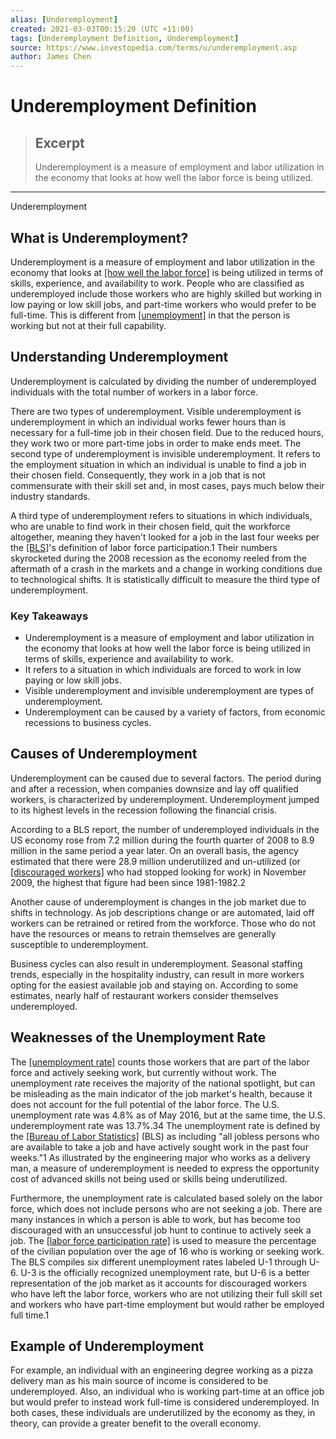 ```yaml
---
alias: [Underemployment]
created: 2021-03-03T00:15:20 (UTC +11:00)
tags: [Underemployment Definition, Underemployment]
source: https://www.investopedia.com/terms/u/underemployment.asp
author: James Chen
---
```


# Underemployment Definition

> ## Excerpt
> Underemployment is a measure of employment and labor utilization in the economy that looks at how well the labor force is being utilized.

---

Underemployment
## What is Underemployment?

Underemployment is a measure of employment and labor utilization in the economy that looks at [[how well the labor force]](https://www.investopedia.com/articles/economics/12/employability-labor-force-economy.asp) is being utilized in terms of skills, experience, and availability to work. People who are classified as underemployed include those workers who are highly skilled but working in low paying or low skill jobs, and part-time workers who would prefer to be full-time. This is different from [[unemployment]](https://www.investopedia.com/terms/u/unemployment.asp) in that the person is working but not at their full capability.

## Understanding Underemployment

Underemployment is calculated by dividing the number of underemployed individuals with the total number of workers in a labor force.

There are two types of underemployment. Visible underemployment is underemployment in which an individual works fewer hours than is necessary for a full-time job in their chosen field. Due to the reduced hours, they work two or more part-time jobs in order to make ends meet. The second type of underemployment is invisible underemployment. It refers to the employment situation in which an individual is unable to find a job in their chosen field. Consequently, they work in a job that is not commensurate with their skill set and, in most cases, pays much below their industry standards.

A third type of underemployment refers to situations in which individuals, who are unable to find work in their chosen field, quit the workforce altogether, meaning they haven't looked for a job in the last four weeks per the [[BLS]](https://www.investopedia.com/terms/b/bls.asp)'s definition of labor force participation.1 Their numbers skyrocketed during the 2008 recession as the economy reeled from the aftermath of a crash in the markets and a change in working conditions due to technological shifts. It is statistically difficult to measure the third type of underemployment.

### Key Takeaways

-   Underemployment is a measure of employment and labor utilization in the economy that looks at how well the labor force is being utilized in terms of skills, experience and availability to work.
-   It refers to a situation in which individuals are forced to work in low paying or low skill jobs.
-   Visible underemployment and invisible underemployment are types of underemployment.
-   Underemployment can be caused by a variety of factors, from economic recessions to business cycles.

## Causes of Underemployment

Underemployment can be caused due to several factors. The period during and after a recession, when companies downsize and lay off qualified workers, is characterized by underemployment. Underemployment jumped to its highest levels in the recession following the financial crisis.

According to a BLS report, the number of underemployed individuals in the US economy rose from 7.2 million during the fourth quarter of 2008 to 8.9 million in the same period a year later. On an overall basis, the agency estimated that there were 28.9 million underutilized and un-utilized (or [[discouraged workers]](https://www.investopedia.com/terms/d/discouraged_worker.asp) who had stopped looking for work) in November 2009, the highest that figure had been since 1981-1982.2

Another cause of underemployment is changes in the job market due to shifts in technology. As job descriptions change or are automated, laid off workers can be retrained or retired from the workforce. Those who do not have the resources or means to retrain themselves are generally susceptible to underemployment.

Business cycles can also result in underemployment. Seasonal staffing trends, especially in the hospitality industry, can result in more workers opting for the easiest available job and staying on. According to some estimates, nearly half of restaurant workers consider themselves underemployed.

## Weaknesses of the Unemployment Rate

The [[unemployment rate]](https://www.investopedia.com/terms/u/unemploymentrate.asp) counts those workers that are part of the labor force and actively seeking work, but currently without work. The unemployment rate receives the majority of the national spotlight, but can be misleading as the main indicator of the job market's health, because it does not account for the full potential of the labor force. The U.S. unemployment rate was 4.8% as of May 2016, but at the same time, the U.S. underemployment rate was 13.7%.34 The unemployment rate is defined by the [[Bureau of Labor Statistics]](https://www.investopedia.com/terms/b/bls.asp) (BLS) as including "all jobless persons who are available to take a job and have actively sought work in the past four weeks."1 As illustrated by the engineering major who works as a delivery man, a measure of underemployment is needed to express the opportunity cost of advanced skills not being used or skills being underutilized.

Furthermore, the unemployment rate is calculated based solely on the labor force, which does not include persons who are not seeking a job. There are many instances in which a person is able to work, but has become too discouraged with an unsuccessful job hunt to continue to actively seek a job. The [[labor force participation rate]](https://www.investopedia.com/articles/investing/103015/how-labor-force-participation-rate-affects-us-unemployment.asp) is used to measure the percentage of the civilian population over the age of 16 who is working or seeking work. The BLS compiles six different unemployment rates labeled U-1 through U-6. U-3 is the officially recognized unemployment rate, but U-6 is a better representation of the job market as it accounts for discouraged workers who have left the labor force, workers who are not utilizing their full skill set and workers who have part-time employment but would rather be employed full time.1

## Example of Underemployment

For example, an individual with an engineering degree working as a pizza delivery man as his main source of income is considered to be underemployed. Also, an individual who is working part-time at an office job but would prefer to instead work full-time is considered underemployed. In both cases, these individuals are underutilized by the economy as they, in theory, can provide a greater benefit to the overall economy.
